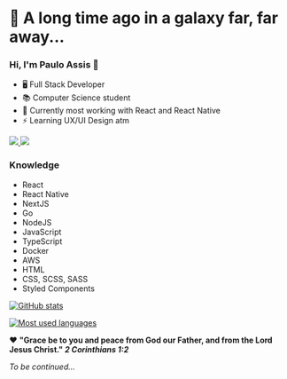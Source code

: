 # 👾 A long time ago in a galaxy far, far away...

### Hi, I'm Paulo Assis 👋

  - 🖥️ Full Stack Developer
  - 📚 Computer Science student
  - 🌱 Currently most working with React and React Native
  - ⚡ Learning UX/UI Design atm

<div> 
  <a href = "mailto:fhlpassis@gmail.com" target="_blank">
    <img src="https://img.shields.io/badge/Gmail-D14836?style=for-the-badge&logo=gmail&logoColor=white">
  </a>
  <a href="https://www.linkedin.com/in/thepauloassis" target="_blank">
    <img src="https://img.shields.io/badge/-LinkedIn-%230077B5?style=for-the-badge&logo=linkedin&logoColor=white" target="_blank">
  </a>
</div>

### Knowledge

   - React
   - React Native
   - NextJS
   - Go
   - NodeJS
   - JavaScript
   - TypeScript
   - Docker
   - AWS
   - HTML
   - CSS, SCSS, SASS
   - Styled Components

[![GitHub stats](https://github-readme-stats.vercel.app/api?username=fhlpassis&count_private=true&show_icons=trueinclude_all_commits=false&theme=dark)](https://github.com/fhlpassis/github-readme-stats)

[![Most used languages](https://github-readme-stats.vercel.app/api/top-langs/?username=fhlpassis&&langs_count=10&layout=compact&theme=dark)](https://github.com/fhlpassis/github-readme-stats)

❤️ **"Grace be to you and peace from God our Father, and from the Lord Jesus Christ." *2 Corinthians 1:2***

*To be continued...*
